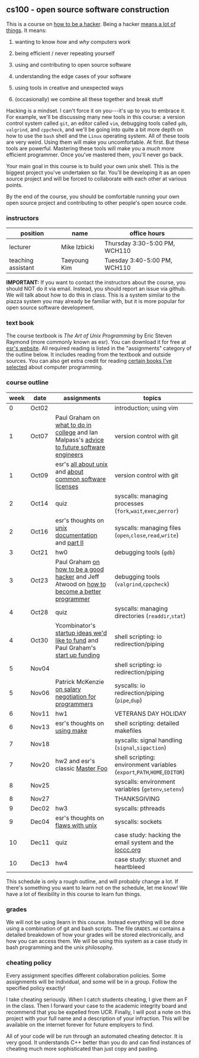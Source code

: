 ## cs100 - open source software construction

This is a course on [how to be a hacker](http://www.catb.org/esr/faqs/hacker-howto.html).
Being a hacker [means a lot of things](http://www.catb.org/jargon/html/H/hacker.html).
It means:

1. wanting to know *how* and *why* computers work

2. being efficient / never repeating yourself

3. using and contributing to open source software

4. understanding the edge cases of your software

5. using tools in creative and unexpected ways

6. (occasionally) we combine all these together and break stuff

Hacking is a mindset.
I can't force it on you---it's up to you to embrace it.
For example, we'll be discussing many new tools in this course: a version control system called `git`, an editor called `vim`, debugging tools called `gdb`, `valgrind`, and `cppcheck`, and we'll be going into quite a bit more depth on how to use the `bash` shell and the `Linux` operating system.
All of these tools are very weird.
Using them will make you uncomfortable.
At first.
But these tools are powerful.
Mastering these tools will make you a *much* more efficient programmer.
Once you've mastered them, you'll never go back.

Your main goal in this course is to build your own unix shell.
This is the biggest project you've undertaken so far.
You'll be developing it as an open source project and will be forced to collaborate with each other at various points.

By the end of the course, you should be comfortable running your own open source project and contributing to other people's open source code.

### instructors

position | name | office hours
--- | --- | ---
lecturer | Mike Izbicki |  Thursday 3:30-5:00 PM, WCH110
teaching assistant | Taeyoung Kim | Tuesday 3:40-5:00 PM, WCH110

**IMPORTANT:**
If you want to contact the instructors about the course, you should NOT do it via email.
Instead, you should report an issue via github.
We will talk about how to do this in class.
This is a system similar to the piazza system you may already be familiar with, but it is more popular for open source software development.

### text book

The course textbook is *The Art of Unix Programming* by Eric Steven Raymond (more commonly known as esr).
You can download it for free at [esr's website](http://www.catb.org/esr/writings/taoup/html).
All required reading is listed in the "assignments" category of the outline below.
It includes reading from the textbook and outside sources.
You can also get extra credit for reading [certain books I've selected](assignments/ec/ec-reading) about computer programming.

### course outline

week | date | assignments | topics
--- | --- | --- | ---
0 | Oct02 | | introduction; using vim
1 | Oct07 | Paul Graham on [what to do in college](http://www.paulgraham.com/college.html) and Ian Malpass's [advice to future software engineers](https://medium.com/@indec/advice-to-future-software-engineers-64a29669d179)| version control with git
1 | Oct09 | esr's [all about unix](http://www.catb.org/esr/writings/taoup/html/context.html) and [about common software licenses](http://www.catb.org/esr/writings/taoup/html/ch16s07.html) | version control with git
2 | Oct14 | quiz | syscalls: managing processes (`fork`,`wait`,`exec`,`perror`)
2 | Oct16 | esr's thoughts on [unix documentation](http://www.catb.org/esr/writings/taoup/html/ch18s02.html) and [part II](http://www.catb.org/esr/writings/taoup/html/ch18s06.html) | syscalls: managing files (`open`,`close`,`read`,`write`)
3 | Oct21 | hw0 | debugging tools (`gdb`)
3 | Oct23 | Paul Graham [on how to be a good hacker](http://www.paulgraham.com/gh.html) and Jeff Atwood on [how to become a better programmer](http://blog.codinghorror.com/how-to-become-a-better-programmer-by-not-programming/) | debugging tools (`valgrind`,`cppcheck`)
4 | Oct28 | quiz | syscalls: managing directories (`readdir`,`stat`)
4 | Oct30 | Ycombinator's [startup ideas we'd like to fund](http://old.ycombinator.com/ideas.html) and Paul Graham's [start up funding](http://paulgraham.com/startupfunding.html) | shell scripting: io redirection/piping
5 | Nov04 | | shell scripting: io redirection/piping
5 | Nov06 | Patrick McKenzie [on salary negotiation for programmers](http://www.kalzumeus.com/2012/01/23/salary-negotiation/) | syscalls: io redirection/piping (`pipe`,`dup`)
6 | Nov11 | hw1 | VETERANS DAY HOLIDAY 
6 | Nov13 | esr's thoughts on [using make](http://www.catb.org/esr/writings/taoup/html/ch15s04.html) | shell scripting: detailed makefiles
7 | Nov18 |  | syscalls: signal handling (`signal`,`sigaction`)
7 | Nov20 | hw2 and esr's classic [Master Foo](http://www.catb.org/esr/writings/taoup/html/unix_koans.html) | shell scripting: environment variables (`export`,`PATH`,`HOME`,`EDITOR`)
8 | Nov25 | | syscalls: environment variables (`getenv`,`setenv`)
8 | Nov27 | | THANKSGIVING
9 | Dec02 | hw3 | syscalls: pthreads
9 | Dec04 | esr's thoughts on [flaws with unix](http://www.catb.org/esr/writings/taoup/html/ch20s03.html) | syscalls: sockets
10 | Dec11 | quiz | case study: hacking the email system and the [ioccc.org](http://ioccc.org)
10 | Dec13 | hw4 | case study: stuxnet and heartbleed

This schedule is only a rough outline, and will probably change a lot.
If there's something you want to learn not on the schedule, let me know!
We have a lot of flexibility in this course to learn fun things.

### grades

We will not be using ilearn in this course.
Instead everything will be done using a combination of git and bash scripts.
The file `GRADES.md` contains a detailed breakdown of how your grades will be stored electronically, and how you can access them.
We will be using this system as a case study in bash programming and the unix philosophy.

### cheating policy

Every assignment specifies different collaboration policies.
Some assignments will be individual, and some will be in a group.
Follow the specified policy exactly!

I take cheating seriously.
When I catch students cheating, I give them an F in the class.
Then I forward your case to the academic integrity board and recommend that you be expelled from UCR.
Finally, I will post a note on this project with your full name and a description of your infraction.
This will be available on the internet forever for future employers to find.

All of your code will be run through an automated cheating detector.
It is very good.
It understands C++ better than you do and can find instances of cheating much more sophisticated than just copy and pasting.

